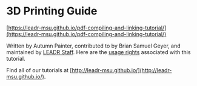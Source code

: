 # 3D Printing Guide

[https://leadr-msu.github.io/pdf-compiling-and-linking-tutorial/](https://leadr-msu.github.io/pdf-compiling-and-linking-tutorial/)

Written by Autumn Painter, contributed to by Brian Samuel Geyer, and maintained by [LEADR Staff](http://leadr.msu.edu/). Here are the [usage rights](https://github.com/leadr-msu/3d-printing-guide/blob/master/LICENSE) associated with this tutorial.

Find all of our tutorials at [http://leadr-msu.github.io/](http://leadr-msu.github.io/). 
